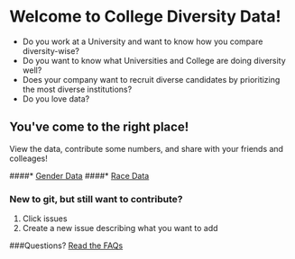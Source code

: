 # Welcome to College Diversity Data!

* Do you work at a University and want to know how you compare diversity-wise?
* Do you want to know what Universities and College are doing diversity well?
* Does your company want to recruit diverse candidates by prioritizing the most diverse institutions?
* Do you love data?

## You've come to the right place!

View the data, contribute some numbers, and share with your friends and colleages!

####* [Gender Data](https://github.com/czchapma/college-diversity-data/blob/master/gender.csv)
####* [Race Data](https://github.com/czchapma/college-diversity-data/blob/master/race.csv)

### New to git, but still want to contribute?
1. Click issues
2. Create a new issue describing what you want to add

###Questions?
[Read the FAQs](https://github.com/czchapma/college-diversity-data/wiki/Frequently-Asked-Questions)
